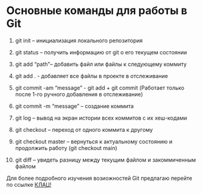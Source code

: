 # **Основные команды для работы в Git** #

1. git init – инициализация локального репозитория

2. git status – получить информацию от git о его текущем состоянии

3. git add “path”– добавить файл или файлы к следующему коммиту

4. git add . - добавляет все файлы в проекте в отслеживание

5. git commit -am “message” - git add + git commit (Работает только после 1-го ручного добавления в отслеживание)

6. git commit -m “message” – создание коммита

7. git log – вывод на экран истории всех коммитов с их хеш-кодами

8. git checkout – переход от одного коммита к другому

9. git checkout master – вернуться к актуальному состоянию и продолжить работу (git checkout main)

10. git diff – увидеть разницу между текущим файлом и закоммиченным файлом

Для более подробного изучения возиожностей Git предлагаю перейте по ссылке [КЛАЦ!](https://habr.com/ru/articles/541258/)